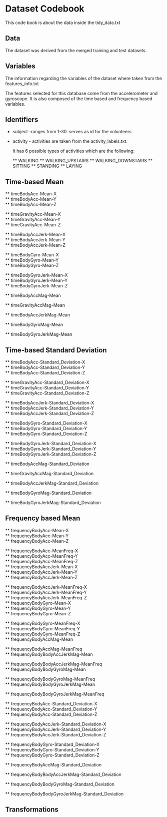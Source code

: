 # Dataset Codebook

This code book is about the data inside the tidy_data.txt

## Data
The dataset was derived from the merged training and test datasets.


## Variables
The information regarding the variables of the dataset where taken from the features_info.txt

The features selected for this database come from the accelerometer and gyroscope.
It is also composed of the time based and frequency based variables.

## Identifiers

* subject -ranges from 1-30. serves as id for the volunteers                                      
* activity - activities are taken from the activity_labels.txt.
 
  It has 6 possible types of activities which are the following:

	** WALKING
	** WALKING_UPSTAIRS
	** WALKING_DOWNSTAIRS
	** SITTING
	** STANDING
	** LAYING 

## Time-based Mean

** timeBodyAcc-Mean-X                             
** timeBodyAcc-Mean-Y                             
** timeBodyAcc-Mean-Z                             
             
** timeGravityAcc-Mean-X                          
** timeGravityAcc-Mean-Y                          
** timeGravityAcc-Mean-Z                          
          
** timeBodyAccJerk-Mean-X                         
** timeBodyAccJerk-Mean-Y                         
** timeBodyAccJerk-Mean-Z                         
        
** timeBodyGyro-Mean-X                            
** timeBodyGyro-Mean-Y                            
** timeBodyGyro-Mean-Z                            
          
** timeBodyGyroJerk-Mean-X                        
** timeBodyGyroJerk-Mean-Y                        
** timeBodyGyroJerk-Mean-Z                        
         
** timeBodyAccMag-Mean                            
         
** timeGravityAccMag-Mean                         
       
** timeBodyAccJerkMag-Mean                        
     
** timeBodyGyroMag-Mean                           
           
** timeBodyGyroJerkMag-Mean          

## Time-based Standard Deviation

** timeBodyAcc-Standard_Deviation-X               
** timeBodyAcc-Standard_Deviation-Y               
** timeBodyAcc-Standard_Deviation-Z 

** timeGravityAcc-Standard_Deviation-X            
** timeGravityAcc-Standard_Deviation-Y            
** timeGravityAcc-Standard_Deviation-Z  

** timeBodyAccJerk-Standard_Deviation-X           
** timeBodyAccJerk-Standard_Deviation-Y           
** timeBodyAccJerk-Standard_Deviation-Z   

** timeBodyGyro-Standard_Deviation-X              
** timeBodyGyro-Standard_Deviation-Y              
** timeBodyGyro-Standard_Deviation-Z    

** timeBodyGyroJerk-Standard_Deviation-X          
** timeBodyGyroJerk-Standard_Deviation-Y          
** timeBodyGyroJerk-Standard_Deviation-Z 

** timeBodyAccMag-Standard_Deviation  

** timeGravityAccMag-Standard_Deviation  

** timeBodyAccJerkMag-Standard_Deviation 

** timeBodyGyroMag-Standard_Deviation  

** timeBodyGyroJerkMag-Standard_Deviation  

## Frequency based Mean
** frequencyBodyAcc-Mean-X                        
** frequencyBodyAcc-Mean-Y                        
** frequencyBodyAcc-Mean-Z                        
        
** frequencyBodyAcc-MeanFreq-X                    
** frequencyBodyAcc-MeanFreq-Y                    
** frequencyBodyAcc-MeanFreq-Z                    
** frequencyBodyAccJerk-Mean-X                    
** frequencyBodyAccJerk-Mean-Y                    
** frequencyBodyAccJerk-Mean-Z                    

** frequencyBodyAccJerk-MeanFreq-X                
** frequencyBodyAccJerk-MeanFreq-Y                
** frequencyBodyAccJerk-MeanFreq-Z                
** frequencyBodyGyro-Mean-X                       
** frequencyBodyGyro-Mean-Y                       
** frequencyBodyGyro-Mean-Z                       
     
** frequencyBodyGyro-MeanFreq-X                   
** frequencyBodyGyro-MeanFreq-Y                   
** frequencyBodyGyro-MeanFreq-Z                   
** frequencyBodyAccMag-Mean                       
        
** frequencyBodyAccMag-MeanFreq                   
** frequencyBodyBodyAccJerkMag-Mean               

** frequencyBodyBodyAccJerkMag-MeanFreq           
** frequencyBodyBodyGyroMag-Mean                  
 
** frequencyBodyBodyGyroMag-MeanFreq              
** frequencyBodyBodyGyroJerkMag-Mean              

** frequencyBodyBodyGyroJerkMag-MeanFreq  

** frequencyBodyAcc-Standard_Deviation-X          
** frequencyBodyAcc-Standard_Deviation-Y          
** frequencyBodyAcc-Standard_Deviation-Z  

** frequencyBodyAccJerk-Standard_Deviation-X      
** frequencyBodyAccJerk-Standard_Deviation-Y      
** frequencyBodyAccJerk-Standard_Deviation-Z      

** frequencyBodyGyro-Standard_Deviation-X         
** frequencyBodyGyro-Standard_Deviation-Y         
** frequencyBodyGyro-Standard_Deviation-Z    

** frequencyBodyAccMag-Standard_Deviation 

** frequencyBodyBodyAccJerkMag-Standard_Deviation 

** frequencyBodyBodyGyroMag-Standard_Deviation   

** frequencyBodyBodyGyroJerkMag-Standard_Deviation



## Transformations

